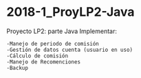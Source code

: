 # 2018-1_ProyLP2-Java
Proyecto LP2: parte Java
Implementar:
	
	-Manejo de periodo de comisión
	-Gestión de datos cuenta (usuario en uso)
	-Cálculo de comisión
	-Manejo de Recomenciones
	-Backup
